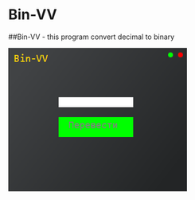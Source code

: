 # Bin-VV
<head>
  ##Bin-VV - this program convert decimal to binary
</head>

  ![Screen](/img/prg.png)

